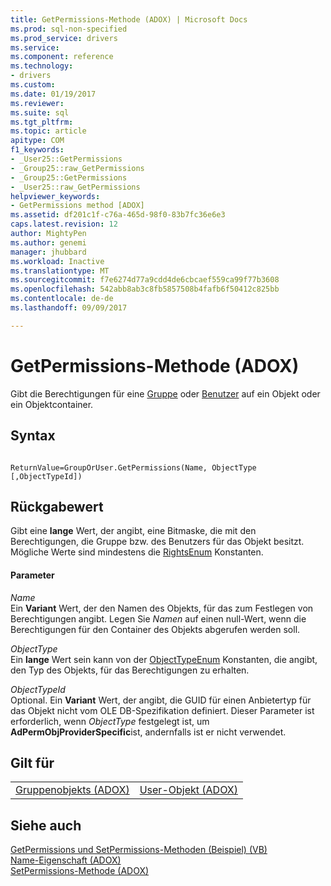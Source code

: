 ```yaml
---
title: GetPermissions-Methode (ADOX) | Microsoft Docs
ms.prod: sql-non-specified
ms.prod_service: drivers
ms.service: 
ms.component: reference
ms.technology:
- drivers
ms.custom: 
ms.date: 01/19/2017
ms.reviewer: 
ms.suite: sql
ms.tgt_pltfrm: 
ms.topic: article
apitype: COM
f1_keywords:
- _User25::GetPermissions
- _Group25::raw_GetPermissions
- _Group25::GetPermissions
- _User25::raw_GetPermissions
helpviewer_keywords:
- GetPermissions method [ADOX]
ms.assetid: df201c1f-c76a-465d-98f0-83b7fc36e6e3
caps.latest.revision: 12
author: MightyPen
ms.author: genemi
manager: jhubbard
ms.workload: Inactive
ms.translationtype: MT
ms.sourcegitcommit: f7e6274d77a9cdd4de6cbcaef559ca99f77b3608
ms.openlocfilehash: 542abb8ab3c8fb5857508b4fafb6f50412c825bb
ms.contentlocale: de-de
ms.lasthandoff: 09/09/2017

---
```

# <a name="getpermissions-method-adox"></a>GetPermissions-Methode (ADOX)
Gibt die Berechtigungen für eine [Gruppe](../../../ado/reference/adox-api/group-object-adox.md) oder [Benutzer](../../../ado/reference/adox-api/user-object-adox.md) auf ein Objekt oder ein Objektcontainer.  
  
## <a name="syntax"></a>Syntax  
  
```  
  
ReturnValue=GroupOrUser.GetPermissions(Name, ObjectType    [,ObjectTypeId])  
```  
  
## <a name="return-value"></a>Rückgabewert  
 Gibt eine **lange** Wert, der angibt, eine Bitmaske, die mit den Berechtigungen, die Gruppe bzw. des Benutzers für das Objekt besitzt. Mögliche Werte sind mindestens die [RightsEnum](../../../ado/reference/adox-api/rightsenum.md) Konstanten.  
  
#### <a name="parameters"></a>Parameter  
 *Name*  
 Ein **Variant** Wert, der den Namen des Objekts, für das zum Festlegen von Berechtigungen angibt. Legen Sie *Namen* auf einen null-Wert, wenn die Berechtigungen für den Container des Objekts abgerufen werden soll.  
  
 *ObjectType*  
 Ein **lange** Wert sein kann von der [ObjectTypeEnum](../../../ado/reference/adox-api/objecttypeenum.md) Konstanten, die angibt, den Typ des Objekts, für das Berechtigungen zu erhalten.  
  
 *ObjectTypeId*  
 Optional. Ein **Variant** Wert, der angibt, die GUID für einen Anbietertyp für das Objekt nicht vom OLE DB-Spezifikation definiert. Dieser Parameter ist erforderlich, wenn *ObjectType* festgelegt ist, um **AdPermObjProviderSpecific**ist, andernfalls ist er nicht verwendet.  
  
## <a name="applies-to"></a>Gilt für  
  
|||  
|-|-|  
|[Gruppenobjekts (ADOX)](../../../ado/reference/adox-api/group-object-adox.md)|[User-Objekt (ADOX)](../../../ado/reference/adox-api/user-object-adox.md)|  
  
## <a name="see-also"></a>Siehe auch  
 [GetPermissions und SetPermissions-Methoden (Beispiel) (VB)](../../../ado/reference/adox-api/getpermissions-and-setpermissions-methods-example-vb.md)   
 [Name-Eigenschaft (ADOX)](../../../ado/reference/adox-api/name-property-adox.md)   
 [SetPermissions-Methode (ADOX)](../../../ado/reference/adox-api/setpermissions-method-adox.md)

